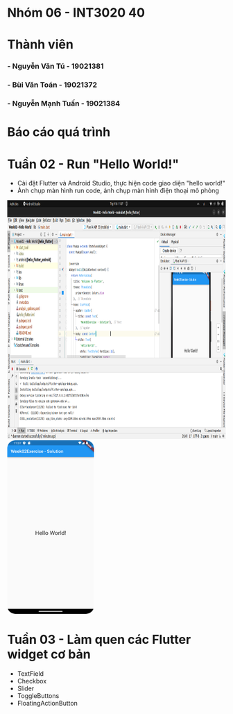 # Nhóm 06 - INT3020 40

# Thành viên

### - Nguyễn Văn Tú - 19021381

### - Bùi Văn Toán - 19021372

### - Nguyễn Mạnh Tuấn - 19021384

# Báo cáo quá trình

# Tuần 02 - Run "Hello World!"

- Cài đặt Flutter và Android Studio, thực hiện code giao diện "hello world!"
- Ảnh chụp màn hình run code, ảnh chụp màn hình điện thoại mô phỏng

<img src="./img/Week02Solution%20-%20IDE%20Running%20Screen.png" width="800" height="550"/> <img src="./img/Week02Solution%20-%20Phone%20Screen.png" width="200" height="400"/>

# Tuần 03 - Làm quen các Flutter widget cơ bản

- TextField
- Checkbox
- Slider
- ToggleButtons
- FloatingActionButton
